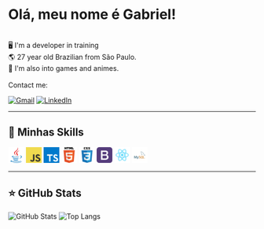 # Olá, meu nome é Gabriel!

<br>🖥 I'm a developer in training
<br>🌎 27 year old Brazilian from São Paulo.
<br>💜 I'm also into games and animes.
<br><br>Contact me:
<p align="left">
  <a href="mailto:emersonpess011108@gmail.com?" title="Gmail">
  <img src="https://img.shields.io/badge/-Gmail-FF0000?style=flat-square&labelColor=FF0000&logo=gmail&logoColor=white&link=gabrieliwakura924@gmail.com" alt="Gmail"/></a>
  <a href="https://www.linkedin.com/in/gabrieliwakura/" title="LinkedIn">
  <img src="https://img.shields.io/badge/-Linkedin-0e76a8?style=flat-square&logo=Linkedin&logoColor=white&link=https://www.linkedin.com/in/gabrieliwakura/" alt="LinkedIn"/></a>
</p>

---

## 🚀 Minhas Skills

<code><img height="32" src="https://raw.githubusercontent.com/devicons/devicon/master/icons/java/java-original.svg" alt="Java"/></code>
<code><img height="32" src="https://raw.githubusercontent.com/github/explore/80688e429a7d4ef2fca1e82350fe8e3517d3494d/topics/javascript/javascript.png" alt="Javascript"/></code>
<code><img height="32" src="https://raw.githubusercontent.com/github/explore/80688e429a7d4ef2fca1e82350fe8e3517d3494d/topics/typescript/typescript.png" alt="Typescript"/></code>
<code><img height="32" src="https://raw.githubusercontent.com/github/explore/80688e429a7d4ef2fca1e82350fe8e3517d3494d/topics/html/html.png" alt="HTML5"/></code>
<code><img height="32" src="https://raw.githubusercontent.com/github/explore/80688e429a7d4ef2fca1e82350fe8e3517d3494d/topics/css/css.png" alt="CSS"/></code>
<code><img height="32" src="https://raw.githubusercontent.com/github/explore/80688e429a7d4ef2fca1e82350fe8e3517d3494d/topics/bootstrap/bootstrap.png" alt="Bootstrap"/></code>
<code><img height="32" src="https://raw.githubusercontent.com/github/explore/80688e429a7d4ef2fca1e82350fe8e3517d3494d/topics/react/react.png" alt="React"/></code>
<code><img height="32" src="https://raw.githubusercontent.com/github/explore/80688e429a7d4ef2fca1e82350fe8e3517d3494d/topics/mysql/mysql.png" alt="MySQL"/></code>

---

## ⭐ GitHub Stats

![GitHub Stats](https://github-readme-stats.vercel.app/api?username=Gakuraa&show_icons=true) ![Top Langs](https://github-readme-stats.vercel.app/api/top-langs/?username=Gakuraa&hide_progress=true)


